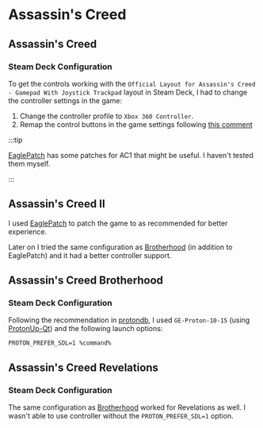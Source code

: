 # Assassin's Creed

## Assassin's Creed

### Steam Deck Configuration

To get the controls working with the `Official Layout for Assassin's Creed - Gamepad With Joystick Trackpad` layout in Steam Deck, I had to change the controller settings in the game:

1. Change the controller profile to `Xbox 360 Controller`.
1. Remap the control buttons in the game settings following [this comment](https://steamcommunity.com/app/15100/discussions/0/1639793203777493851/#c1636416951457329665)

:::tip

[EaglePatch](https://github.com/Sergeanur/EaglePatch) has some patches for AC1 that might be useful. I haven't tested them myself.

:::

## Assassin's Creed II

I used [EaglePatch](https://github.com/Sergeanur/EaglePatch) to patch the game to as recommended for better experience.

Later on I tried the same configuration as [Brotherhood](#assassins-creed-brotherhood) (in addition to EaglePatch) and it had a better controller support.

## Assassin's Creed Brotherhood

### Steam Deck Configuration

Following the recommendation in [protondb](https://www.protondb.com/app/48190?device=steamDeck), I used `GE-Proton-10-15` (using [ProtonUp-Qt](../0100-tech/170-steam-deck.md#protonup-qt)) and the following launch options:

```shell
PROTON_PREFER_SDL=1 %command%
```

## Assassin's Creed Revelations

### Steam Deck Configuration

The same configuration as [Brotherhood](#assassins-creed-brotherhood) worked for Revelations as well. I wasn't able to use controller without the `PROTON_PREFER_SDL=1` option.
